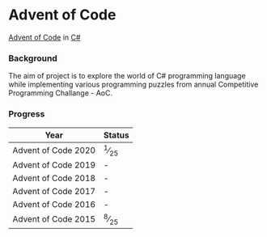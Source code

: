 # Advent of Code
[Advent of Code](https://adventofcode.com/) in [C#](https://docs.microsoft.com/en-us/dotnet/csharp/)

### Background
The aim of project is to explore the world of C# programming language while implementing various programming puzzles from annual Competitive Programming Challange - AoC.

### Progress


| Year | Status
|:---:|:---|
|Advent of Code 2020 | <sup>1</sup>&frasl;<sub>25</sub> |
|Advent of Code 2019 | - |
|Advent of Code 2018 | - |
|Advent of Code 2017 | - |
|Advent of Code 2016 | - |
|Advent of Code 2015 | <sup>8</sup>&frasl;<sub>25</sub> |